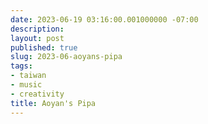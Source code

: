 ```yaml
---
date: 2023-06-19 03:16:00.001000000 -07:00
description:
layout: post
published: true
slug: 2023-06-aoyans-pipa
tags:
- taiwan
- music
- creativity
title: Aoyan's Pipa
---
```

